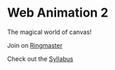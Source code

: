 # Web Animation 2

The magical world of canvas!

Join on [Ringmaster](http://ringmaster.creativecircus.edu/class/217)

Check out the [Syllabus](https://docs.google.com/document/d/1Ep0fzGsatjPPQjwzF92BWiuAfoLGHlWmcJU1qQvF4BQ/edit?usp=sharing)